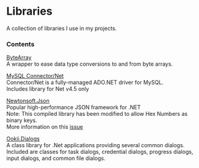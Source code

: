 # Libraries
A collection of libraries I use in my projects.

### Contents
[ByteArray](https://github.com/Solybum/Libraries/tree/master/ByteArray)  
A wrapper to ease data type conversions to and from byte arrays.  

[MySQL Connector/Net](https://dev.mysql.com/downloads/connector/net/)  
Connector/Net is a fully-managed ADO.NET driver for MySQL.  
Includes library for Net v4.5 only  

[Newtonsoft.Json](https://github.com/JamesNK/Newtonsoft.Json)  
Popular high-performance JSON framework for .NET  
Note: This compiled library has been modified to allow Hex Numbers as binary keys.  
More information on this [issue](https://github.com/JamesNK/Newtonsoft.Json/issues/1239)  
  
[Ookii.Dialogs](http://www.ookii.org/software/dialogs/)  
A class library for .Net applications providing several common dialogs. Included are classes for task dialogs, credential dialogs, progress dialogs, input dialogs, and common file dialogs.  
